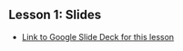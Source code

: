 
## Lesson 1: Slides
- [Link to Google Slide Deck for this lesson](https://docs.google.com/presentation/d/1NBZxph-t89wXCSg8bEDWe49Kn7vfUTDltLMqp85jkIo/edit?usp=sharing)

